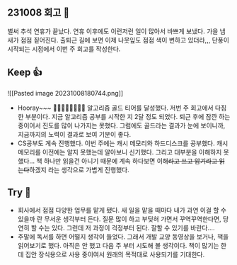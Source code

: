 ## 231008 회고 💬
벌써 추석 연휴가 끝났다. 연휴 이후에도 이런저런 일이 많아서 바쁘게 보냈다. 가을 냄새가 점점 짙어진다. 출퇴근 길에 보면 이제 나뭇잎도 점점 색이 변하고 있더라,,, 단풍이 시작되는 시점에서 이번 주 회고를 작성한다.

## Keep 👍
![[Pasted image 20231008180744.png]]
- Hooray~~~ 🎉🎉🎉🎉🎉🎉🎉🎉  알고리즘 골드 티어를 달성했다. 저번 주 회고에서 다짐한 부분이다. 지금 알고리즘 공부를 시작한 지 2달 정도 되었다. 퇴근 후에 잠깐 하는 중이어서 진도를 많이 나가지는 못했다. 그럼에도 골드라는 결과가 눈에 보이니까, 지금까지의 노력이 결과로 보여 기분이 좋다.
- CS공부도 계속 진행했다. 이번 주에는 캐시 메모리와 하드디스크를 공부했다. 캐시 메모리를 이전에는 알지 못했는데 알아보니 신기했다. 그리고 대부분을 이해하지 못했다... 책 하나만 읽을건 아니기 때문에 계속 하다보면 이해~~라고 쓰고 암기라고 읽는다~~하겠지 라는 생각으로 가볍게 진행했다.
## Try 🧚
- 회사에서 점점 다양한 업무를 맡게 됐다. 새 일을 맡을 때마다 내가 과연 이걸 할 수 있을까 란 무서운 생각부터 든다. 질문 많이 하고 부딪혀 가면서 꾸역꾸역한다면, 당연히 할 수는 있다. 그런데 저 과정이 걱정부터 된다. 잘할 수 있기를 바란다....
- 주말에 독서를 하면 어떨지 생각이 들었다. 그래서 개발 교양 동영상을 보거나, 책을 읽어보기로 했다. 아직은 안 했고 다음 주 부터 시도해 볼 생각이다. 책이 많기는 한데 집안 장식용으로 사용 중이여서 원래의 목적대로 사용되기를 기대한다.
